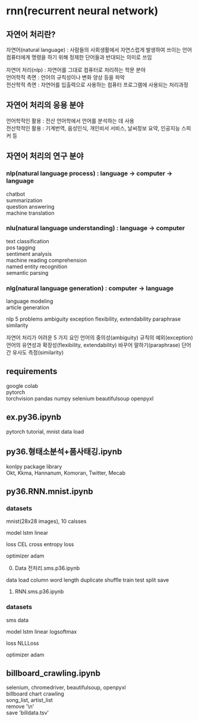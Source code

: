 # rnn(recurrent neural network)

## 자연어 처리란?
자연어(natural language) : 사람들의 사회생활에서 자연스럽게 발생하여 쓰이는 언어  
    컴퓨터에게 명령을 하기 위해 정제한 단어들과 반대되는 의미로 쓰임

자연어 처리(nlp) : 자연어를 그대로 컴퓨터로 처리하는 학문 분야  
    언어학적 측면 : 언어의 규칙성이나 변화 양상 등을 파악  
    전산학적 측면 : 자연어를 입출력으로 사용하는 컴퓨터 프로그램에 사용되는 처리과정

## 자연어 처리의 응용 분야
언어학적인 활용 : 전산 언어학에서 언어를 분석하는 데 사용  
전산학적인 활용 : 기계번역, 음성인식, 개인비서 서비스, 날씨정보 요약, 인공지능 스피커 등

## 자연어 처리의 연구 분야
### nlp(natural language process) : language -> computer -> language
chatbot  
summarization  
question answering  
machine translation

### nlu(natural language understanding) : language -> computer
text classification  
pos tagging  
sentiment analysis  
machine reading comprehension  
named entity recognition  
semantic parsing

### nlg(natural language generation) : computer -> language
language modeling  
article generation

nlp 5 problems
ambiguity
exception
flexibility, extendability
paraphrase
similarity

자연어 처리가 어려운 5 가지 요인
언어의 중의성(ambiguity)
규칙의 예외(exception)
언어의 유연성과 확장성(flexibility, extendability)
바꾸어 말하기(paraphrase)
단어 간 유사도 측정(similarity)




## requirements
google colab  
pytorch  
torchvision
pandas
numpy
selenium
beautifulsoup
openpyxl

## ex.py36.ipynb
pytorch tutorial, mnist data load

## py36.형태소분석+품사태깅.ipynb
konlpy package library  
Okt, Kkma, Hannanum, Komoran, Twitter, Mecab

## py36.RNN.mnist.ipynb

### datasets
mnist(28x28 images), 10 calsses

model
lstm
linear

loss
CEL cross entropy loss

optimizer
adam



0. Data 전처리.sms.p36.ipynb

data load
column
word length
duplicate
shuffle
train test split
save


1. RNN.sms.p36.ipynb

### datasets
sms data

model
lstm
linear
logsoftmax

loss
NLLLoss

optimizer
adam

## billboard_crawling.ipynb
selenium, chromedriver, beautifulsoup, openpyxl  
billboard chart crawling  
song_list, artist_list  
remove '\n'  
save 'billdata.tsv'

